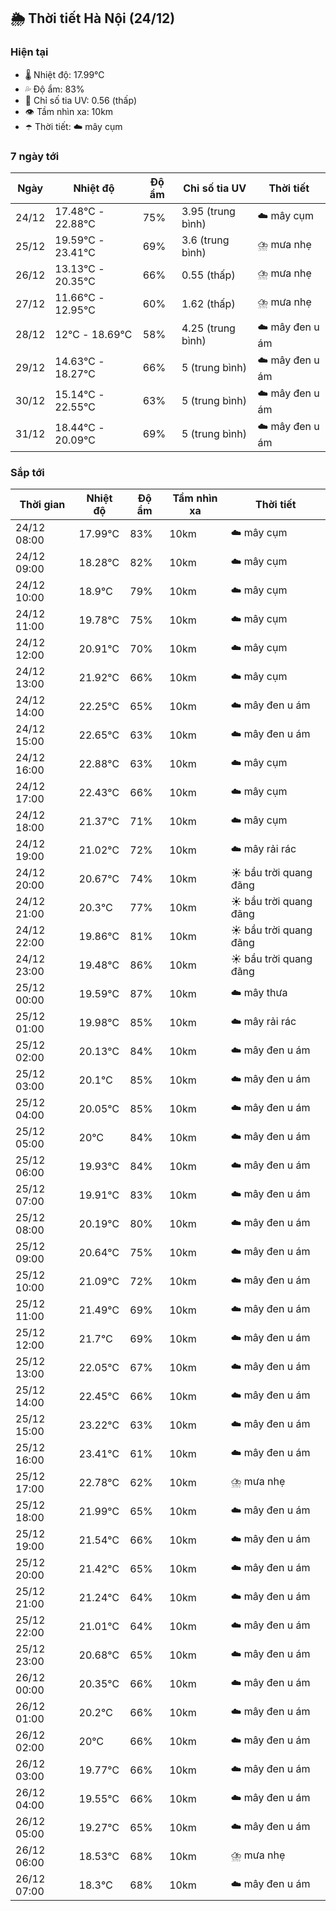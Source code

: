 ## 🌦️ Thời tiết Hà Nội (24/12)

### Hiện tại

- 🌡️ Nhiệt độ: 17.99℃
- 💦 Độ ẩm: 83%
- 🌟 Chỉ số tia UV: 0.56 (thấp)
- 👁️ Tầm nhìn xa: 10km
- ☂️ Thời tiết: ☁️ mây cụm

### 7 ngày tới

| Ngày | Nhiệt độ | Độ ẩm | Chỉ số tia UV | Thời tiết |
| --- | --- | --- | --- | --- |
| 24/12 | 17.48℃ - 22.88℃ | 75% | 3.95 (trung bình) | ☁️ mây cụm |
| 25/12 | 19.59℃ - 23.41℃ | 69% | 3.6 (trung bình) | ⛈️ mưa nhẹ |
| 26/12 | 13.13℃ - 20.35℃ | 66% | 0.55 (thấp) | ⛈️ mưa nhẹ |
| 27/12 | 11.66℃ - 12.95℃ | 60% | 1.62 (thấp) | ⛈️ mưa nhẹ |
| 28/12 | 12℃ - 18.69℃ | 58% | 4.25 (trung bình) | ☁️ mây đen u ám |
| 29/12 | 14.63℃ - 18.27℃ | 66% | 5 (trung bình) | ☁️ mây đen u ám |
| 30/12 | 15.14℃ - 22.55℃ | 63% | 5 (trung bình) | ☁️ mây đen u ám |
| 31/12 | 18.44℃ - 20.09℃ | 69% | 5 (trung bình) | ☁️ mây đen u ám |

### Sắp tới

| Thời gian | Nhiệt độ | Độ ẩm | Tầm nhìn xa | Thời tiết |
| --- | --- | --- | --- | --- |
| 24/12 08:00 | 17.99℃ | 83% | 10km | ☁️ mây cụm |
| 24/12 09:00 | 18.28℃ | 82% | 10km | ☁️ mây cụm |
| 24/12 10:00 | 18.9℃ | 79% | 10km | ☁️ mây cụm |
| 24/12 11:00 | 19.78℃ | 75% | 10km | ☁️ mây cụm |
| 24/12 12:00 | 20.91℃ | 70% | 10km | ☁️ mây cụm |
| 24/12 13:00 | 21.92℃ | 66% | 10km | ☁️ mây cụm |
| 24/12 14:00 | 22.25℃ | 65% | 10km | ☁️ mây đen u ám |
| 24/12 15:00 | 22.65℃ | 63% | 10km | ☁️ mây đen u ám |
| 24/12 16:00 | 22.88℃ | 63% | 10km | ☁️ mây cụm |
| 24/12 17:00 | 22.43℃ | 66% | 10km | ☁️ mây cụm |
| 24/12 18:00 | 21.37℃ | 71% | 10km | ☁️ mây cụm |
| 24/12 19:00 | 21.02℃ | 72% | 10km | ☁️ mây rải rác |
| 24/12 20:00 | 20.67℃ | 74% | 10km | ☀️ bầu trời quang đãng |
| 24/12 21:00 | 20.3℃ | 77% | 10km | ☀️ bầu trời quang đãng |
| 24/12 22:00 | 19.86℃ | 81% | 10km | ☀️ bầu trời quang đãng |
| 24/12 23:00 | 19.48℃ | 86% | 10km | ☀️ bầu trời quang đãng |
| 25/12 00:00 | 19.59℃ | 87% | 10km | ☁️ mây thưa |
| 25/12 01:00 | 19.98℃ | 85% | 10km | ☁️ mây rải rác |
| 25/12 02:00 | 20.13℃ | 84% | 10km | ☁️ mây đen u ám |
| 25/12 03:00 | 20.1℃ | 85% | 10km | ☁️ mây đen u ám |
| 25/12 04:00 | 20.05℃ | 85% | 10km | ☁️ mây đen u ám |
| 25/12 05:00 | 20℃ | 84% | 10km | ☁️ mây đen u ám |
| 25/12 06:00 | 19.93℃ | 84% | 10km | ☁️ mây đen u ám |
| 25/12 07:00 | 19.91℃ | 83% | 10km | ☁️ mây đen u ám |
| 25/12 08:00 | 20.19℃ | 80% | 10km | ☁️ mây đen u ám |
| 25/12 09:00 | 20.64℃ | 75% | 10km | ☁️ mây đen u ám |
| 25/12 10:00 | 21.09℃ | 72% | 10km | ☁️ mây đen u ám |
| 25/12 11:00 | 21.49℃ | 69% | 10km | ☁️ mây đen u ám |
| 25/12 12:00 | 21.7℃ | 69% | 10km | ☁️ mây đen u ám |
| 25/12 13:00 | 22.05℃ | 67% | 10km | ☁️ mây đen u ám |
| 25/12 14:00 | 22.45℃ | 66% | 10km | ☁️ mây đen u ám |
| 25/12 15:00 | 23.22℃ | 63% | 10km | ☁️ mây đen u ám |
| 25/12 16:00 | 23.41℃ | 61% | 10km | ☁️ mây đen u ám |
| 25/12 17:00 | 22.78℃ | 62% | 10km | ⛈️ mưa nhẹ |
| 25/12 18:00 | 21.99℃ | 65% | 10km | ☁️ mây đen u ám |
| 25/12 19:00 | 21.54℃ | 66% | 10km | ☁️ mây đen u ám |
| 25/12 20:00 | 21.42℃ | 65% | 10km | ☁️ mây đen u ám |
| 25/12 21:00 | 21.24℃ | 64% | 10km | ☁️ mây đen u ám |
| 25/12 22:00 | 21.01℃ | 64% | 10km | ☁️ mây đen u ám |
| 25/12 23:00 | 20.68℃ | 65% | 10km | ☁️ mây đen u ám |
| 26/12 00:00 | 20.35℃ | 66% | 10km | ☁️ mây đen u ám |
| 26/12 01:00 | 20.2℃ | 66% | 10km | ☁️ mây đen u ám |
| 26/12 02:00 | 20℃ | 66% | 10km | ☁️ mây đen u ám |
| 26/12 03:00 | 19.77℃ | 66% | 10km | ☁️ mây đen u ám |
| 26/12 04:00 | 19.55℃ | 66% | 10km | ☁️ mây đen u ám |
| 26/12 05:00 | 19.27℃ | 65% | 10km | ☁️ mây đen u ám |
| 26/12 06:00 | 18.53℃ | 68% | 10km | ⛈️ mưa nhẹ |
| 26/12 07:00 | 18.3℃ | 68% | 10km | ☁️ mây đen u ám |
